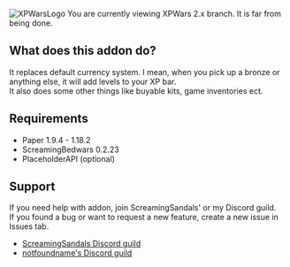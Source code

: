 ![XPWarsLogo](https://repository-images.githubusercontent.com/264228508/4dd23e46-3276-406e-9218-6929d6d9f4a5)
You are currently viewing XPWars 2.x branch. It is far from being done.

## What does this addon do?
It replaces default currency system. I mean, when you pick up a bronze or anything else, it will add levels to your XP bar.
<br />It also does some other things like buyable kits, game inventories ect.

## Requirements
- Paper 1.9.4 - 1.18.2
- ScreamingBedwars 0.2.23
- PlaceholderAPI (optional)

## Support
If you need help with addon, join ScreamingSandals' or my Discord guild.
<br />If you found a bug or want to request a new feature, create a new issue in Issues tab.
- [ScreamingSandals Discord guild](https://discord.gg/4xB54Ts)
- [notfoundname's Discord guild](https://discord.gg/2GhWZmHqJu)
